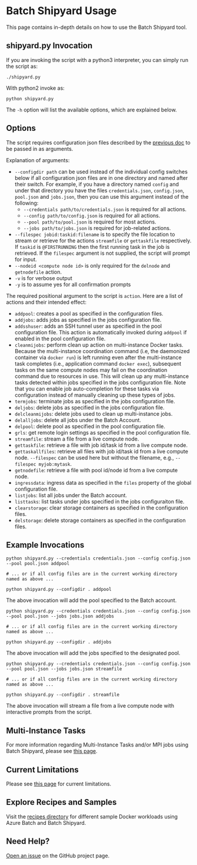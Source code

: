 # Batch Shipyard Usage
This page contains in-depth details on how to use the Batch Shipyard tool.

## shipyard.py Invocation
If you are invoking the script with a python3 interpreter, you can simply
run the script as:

```
./shipyard.py
```

With python2 invoke as:
```
python shipyard.py
```

The `-h` option will list the available options, which are explained below.

## Options
The script requires configuration json files described by the
[previous doc](10-batch-shipyard-configuration.md) to be passed in as
arguments.

Explanation of arguments:
* `--configdir path` can be used instead of the individual config switches
below if all configuration json files are in one directory and named after
their switch. For example, if you have a directory named `config` and under
that directory you have the files `credentials.json`, `config.json`,
`pool.json` and `jobs.json`, then you can use this argument instead of the
following:
  * `--credentials path/to/credentials.json` is required for all actions.
  * `--config path/to/config.json` is required for all actions.
  * `--pool path/to/pool.json` is required for most actions.
  * `--jobs path/to/jobs.json` is required for job-related actions.
* `--filespec jobid:taskid:filename` is to specify the file location to
stream or retrieve for the actions `streamfile` or `gettaskfile` respectively.
If `taskid` is `@FIRSTRUNNING` then the first running task in the job is
retrieved. If the `filespec` argument is not supplied, the script will prompt
for input.
* `--nodeid <compute node id>` is only required for the `delnode` and
`getnodefile` action.
* `-v` is for verbose output
* `-y` is to assume yes for all confirmation prompts

The required positional argument to the script is `action`. Here are a list
of actions and their intended effect:
* `addpool`: creates a pool as specified in the configuration files.
* `addjobs`: adds jobs as specified in the jobs configuration file.
* `addsshuser`: adds an SSH tunnel user as specified in the pool configuration
file. This action is automatically invoked during `addpool` if enabled in the
pool configuration file.
* `cleanmijobs`: perform clean up action on multi-instance Docker tasks.
Because the multi-instance coordination command (i.e, the daemonized
container via `docker run`) is left running even after the multi-instance
task completes (i.e., application command `docker exec`), subsequent tasks
on the same compute nodes may fail on the coordination command due to
resources in use. This will clean up any multi-instance tasks detected within
jobs specified in the jobs configuration file. Note that you can enable
job auto-completion for these tasks via configuration instead of manually
cleaning up these types of jobs.
* `termjobs`: terminate jobs as specified in the jobs configuration file.
* `deljobs`: delete jobs as specified in the jobs configuration file.
* `delcleanmijobs`: delete jobs used to clean up multi-instance jobs.
* `delalljobs`: delete all jobs under the Batch Account.
* `delpool`: delete pool as specified in the pool configuration file.
* `grls`: get remote login settings as specified in the pool configuration
file.
* `streamfile`: stream a file from a live compute node.
* `gettaskfile`: retrieve a file with job id/task id from a live compute node.
* `gettaskallfiles`: retrieve all files with job id/task id from a live
compute node. `--filespec` can be used here but without the filename, e.g.,
`--filespec myjob:mytask`.
* `getnodefile`: retrieve a file with pool id/node id from a live compute node.
* `ingressdata`: ingress data as specified in the `files` property of the
global configuration file.
* `listjobs`: list all jobs under the Batch account.
* `listtasks`: list tasks under jobs specified in the jobs configuraiton file.
* `clearstorage`: clear storage containers as specified in the configuration
files.
* `delstorage`: delete storage containers as specified in the configuration
files.

## Example Invocations
```shell
python shipyard.py --credentials credentials.json --config config.json --pool pool.json addpool

# ... or if all config files are in the current working directory named as above ...

python shipyard.py --configdir . addpool
```
The above invocation will add the pool specified to the Batch account.

```shell
python shipyard.py --credentials credentials.json --config config.json --pool pool.json --jobs jobs.json addjobs

# ... or if all config files are in the current working directory named as above ...

python shipyard.py --configdir . addjobs
```
The above invocation will add the jobs specified to the designated pool.

```shell
python shipyard.py --credentials credentials.json --config config.json --pool pool.json --jobs jobs.json streamfile

# ... or if all config files are in the current working directory named as above ...

python shipyard.py --configdir . streamfile
```
The above invocation will stream a file from a live compute node with
interactive prompts from the script.

## Multi-Instance Tasks
For more information regarding Multi-Instance Tasks and/or MPI jobs using
Batch Shipyard, please see [this page](80-batch-shipyard-multi-instance-tasks.md).

## Current Limitations
Please see [this page](99-current-limitations.md) for current limitations.

## Explore Recipes and Samples
Visit the [recipes directory](../recipes) for different sample Docker
workloads using Azure Batch and Batch Shipyard.

## Need Help?
[Open an issue](https://github.com/Azure/batch-shipyard/issues) on the GitHub
project page.
